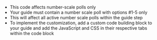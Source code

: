 * This code affects number-scale polls only
* Your guide must contain a number scale poll with options #1-5 only
* This will affect all active number scale polls within the guide step
* To implement the customization, add a custom code building block to your guide and add the JavaScript and CSS in their respective tabs within the code block